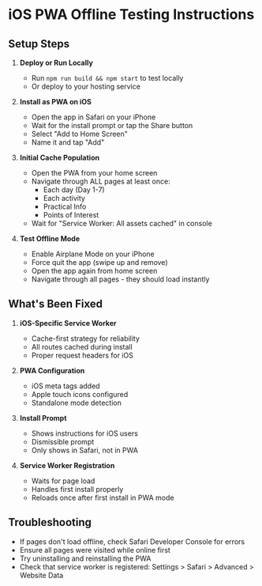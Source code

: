 # iOS PWA Offline Testing Instructions

## Setup Steps

1. **Deploy or Run Locally**
   - Run `npm run build && npm start` to test locally
   - Or deploy to your hosting service

2. **Install as PWA on iOS**
   - Open the app in Safari on your iPhone
   - Wait for the install prompt or tap the Share button
   - Select "Add to Home Screen"
   - Name it and tap "Add"

3. **Initial Cache Population**
   - Open the PWA from your home screen
   - Navigate through ALL pages at least once:
     - Each day (Day 1-7)
     - Each activity
     - Practical Info
     - Points of Interest
   - Wait for "Service Worker: All assets cached" in console

4. **Test Offline Mode**
   - Enable Airplane Mode on your iPhone
   - Force quit the app (swipe up and remove)
   - Open the app again from home screen
   - Navigate through all pages - they should load instantly

## What's Been Fixed

1. **iOS-Specific Service Worker**
   - Cache-first strategy for reliability
   - All routes cached during install
   - Proper request headers for iOS

2. **PWA Configuration**
   - iOS meta tags added
   - Apple touch icons configured
   - Standalone mode detection

3. **Install Prompt**
   - Shows instructions for iOS users
   - Dismissible prompt
   - Only shows in Safari, not in PWA

4. **Service Worker Registration**
   - Waits for page load
   - Handles first install properly
   - Reloads once after first install in PWA mode

## Troubleshooting

- If pages don't load offline, check Safari Developer Console for errors
- Ensure all pages were visited while online first
- Try uninstalling and reinstalling the PWA
- Check that service worker is registered: Settings > Safari > Advanced > Website Data